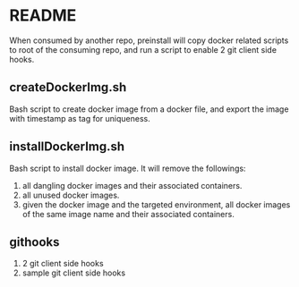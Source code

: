 # README
When consumed by another repo, preinstall will copy docker related scripts to root of the consuming repo, and run a script to enable 2 git client side hooks.


## createDockerImg.sh
Bash script to create docker image from a docker file, and export the image with timestamp as tag for uniqueness.

## installDockerImg.sh
Bash script to install docker image. It will remove the followings:
1) all dangling docker images and their associated containers.
2) all unused docker images.
3) given the docker image and the targeted environment, all docker images of the same image name and their associated containers.

## githooks
1) 2 git client side hooks
2) sample git client side hooks
